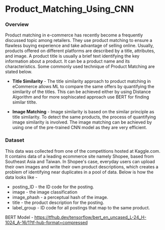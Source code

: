 # Product_Matching_Using_CNN

### Overview
Product matching in e-commerce has recently become a frequently discussed topic among retailers. They use product matching to ensure a flawless buying experience and take advantage of selling online. Usually, products offered on different platforms are described by a title, attributes, and image. A product title is usually a brief text identifying the key information about a product. It can be a product name and its characteristics. Some commonly used technique of Product Matching are stated below.

- **Title Similarity** - The title similarity approach to product matching in eCommerce allows ML to compare the same offers by quantifying the similarity of the titles. This can be achieved either by using Distance Algorithm and for more sophiscated approach use BERT for finding similar titlte.

- **Image Matching** - Image similarity is based on the similar principle as title similarity. To detect the same products, the process of quantifying image similarity is involved. The image matching can be achieved by using one of the pre-trained CNN model as they are very efficient.

### Dataset
This data was collected from one of the competitions hosted at Kaggle.com. It contains data of a leading ecommerce site namely Shopee, based from Southeast Asia and Taiwan. In Shopee's case, everyday users can upload their own images and write their own product descriptions, which creates a problem of identifying near duplicates in a pool of data. Below is how the data looks like - 

- posting_ID - the ID code for the posting.
- image - the image classification 
- image_phash - a perceptual hash of the image.
- title - the product description for the posting.
- label_group - ID code for all postings that map to the same product.


BERT Model - https://tfhub.dev/tensorflow/bert_en_uncased_L-24_H-1024_A-16/1?tf-hub-format=compressed
